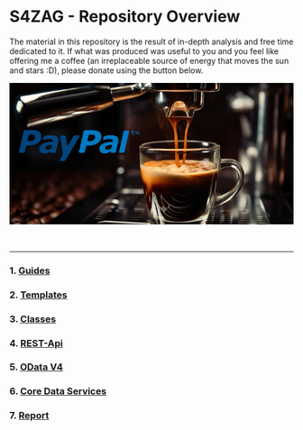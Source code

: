 # S4ZAG - Repository Overview

The material in this repository is the result of in-depth analysis and free time dedicated to it.
If what was produced was useful to you and you feel like offering me a coffee (an irreplaceable source of energy that moves the sun and stars :D), please donate using the button below.

[![Donate_with_paypal](donate_logo.png)](https://www.paypal.com/paypalme/AntonioGarofalo1993)

<br>

---

### 1. [Guides](https://github.com/avorio-dev/S4ZAG/blob/main/Manuals/README.md)

### 2. [Templates](https://github.com/avorio-dev/S4ZAG/blob/main/Template/README.md)

### 3. [Classes](https://github.com/avorio-dev/S4ZAG/blob/main/ZAG_CLASS/README.md)

### 4. [REST-Api](https://github.com/avorio-dev/S4ZAG/blob/main/ZAG_REST_API/README.md)

### 5. [OData V4](https://github.com/avorio-dev/S4ZAG/blob/main/ZAG_ODATAV4/README.md)

### 6. [Core Data Services](https://github.com/avorio-dev/S4ZAG/blob/main/ZAG_CDS/README.md)

### 7. [Report](https://github.com/avorio-dev/S4ZAG/blob/main/ZAG_REPORT/README.md)
